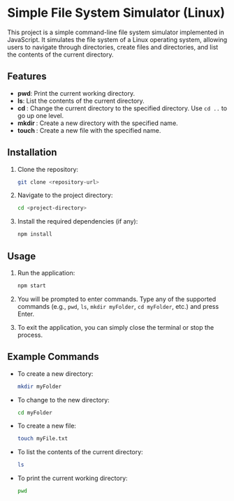 # Simple File System Simulator (Linux)

This project is a simple command-line file system simulator implemented in JavaScript. It simulates the file system of a Linux operating system, allowing users to navigate through directories, create files and directories, and list the contents of the current directory.

## Features

- **pwd**: Print the current working directory.
- **ls**: List the contents of the current directory.
- **cd <directory>**: Change the current directory to the specified directory. Use `cd ..` to go up one level.
- **mkdir <directory>**: Create a new directory with the specified name.
- **touch <file>**: Create a new file with the specified name.

## Installation

1. Clone the repository:
   ```bash
   git clone <repository-url>
   ```

2. Navigate to the project directory:
   ```bash
   cd <project-directory>
   ```

3. Install the required dependencies (if any):
   ```bash
   npm install
   ```

## Usage

1. Run the application:
   ```bash
   npm start
   ```

2. You will be prompted to enter commands. Type any of the supported commands (e.g., `pwd`, `ls`, `mkdir myFolder`, `cd myFolder`, etc.) and press Enter.

3. To exit the application, you can simply close the terminal or stop the process.

## Example Commands

- To create a new directory:
  ```bash
  mkdir myFolder
  ```

- To change to the new directory:
  ```bash
  cd myFolder
  ```

- To create a new file:
  ```bash
  touch myFile.txt
  ```

- To list the contents of the current directory:
  ```bash
  ls
  ```

- To print the current working directory:
  ```bash
  pwd
  ```